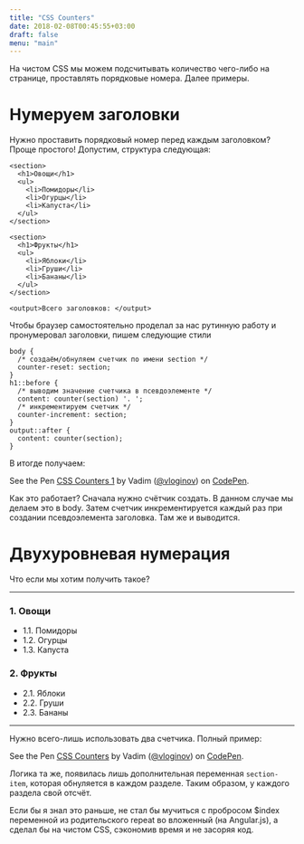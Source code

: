 ```yaml
---
title: "CSS Counters"
date: 2018-02-08T00:45:55+03:00
draft: false
menu: "main"
---
```

На чистом CSS мы можем подсчитывать количество чего-либо на странице, проставлять порядковые номера. Далее примеры.

# Нумеруем заголовки

Нужно проставить порядковый номер перед каждым заголовком? Проще простого! Допустим, структура следующая:
```
<section>
  <h1>Овощи</h1>
  <ul>
    <li>Помидоры</li>
    <li>Огурцы</li>
    <li>Капуста</li>
  </ul>
</section>

<section>
  <h1>Фрукты</h1>
  <ul>
    <li>Яблоки</li>
    <li>Груши</li>
    <li>Бананы</li>
  </ul>
</section>

<output>Всего заголовков: </output>
```

Чтобы браузер самостоятельно проделал за нас рутинную работу и пронумеровал заголовки, пишем следующие стили
```
body {
  /* создаём/обнуляем счетчик по имени section */
  counter-reset: section;
}
h1::before {
  /* выводим значение счетчика в псевдоэлементе */
  content: counter(section) '. ';
  /* инкрементируем счетчик */
  counter-increment: section;
}
output::after {
  content: counter(section);
}
```

В итогде получаем:

<p data-height="342" data-theme-id="light" data-slug-hash="yjNGeq" data-default-tab="css,result" data-user="vloginov" data-embed-version="2" data-pen-title="CSS Counters 1" class="codepen">See the Pen <a href="https://codepen.io/vloginov/pen/yjNGeq/">CSS Counters 1</a> by Vadim (<a href="https://codepen.io/vloginov">@vloginov</a>) on <a href="https://codepen.io">CodePen</a>.</p>
<script async src="https://static.codepen.io/assets/embed/ei.js"></script>

Как это работает?
Сначала нужно счётчик создать. В данном случае мы делаем это в body.
Затем счетчик инкрементируется каждый раз при создании псевдоэлемента заголовка. Там же и выводится.

# Двухуровневая нумерация

Что если мы хотим получить такое?

---
### 1. Овощи
- 1.1. Помидоры
- 1.2. Огурцы
- 1.3. Капуста

### 2. Фрукты
- 2.1. Яблоки
- 2.2. Груши
- 2.3. Бананы

---

Нужно всего-лишь использовать два счетчика. Полный пример:

<p data-height="421" data-theme-id="light" data-slug-hash="GdJPpj" data-default-tab="html,result" data-user="vloginov" data-embed-version="2" data-pen-title="CSS Counters" class="codepen">See the Pen <a href="https://codepen.io/vloginov/pen/GdJPpj/">CSS Counters</a> by Vadim (<a href="https://codepen.io/vloginov">@vloginov</a>) on <a href="https://codepen.io">CodePen</a>.</p>
<script async src="https://static.codepen.io/assets/embed/ei.js"></script>

Логика та же, появилась лишь дополнительная переменная `section-item`, которая обнуляется в каждом разделе. Таким образом, у каждого раздела свой отсчёт.

Если бы я знал это раньше, не стал бы мучиться с пробросом $index переменной из родительского repeat во вложенный (на Angular.js), а сделал бы на чистом CSS, сэкономив время и не засоряя код.